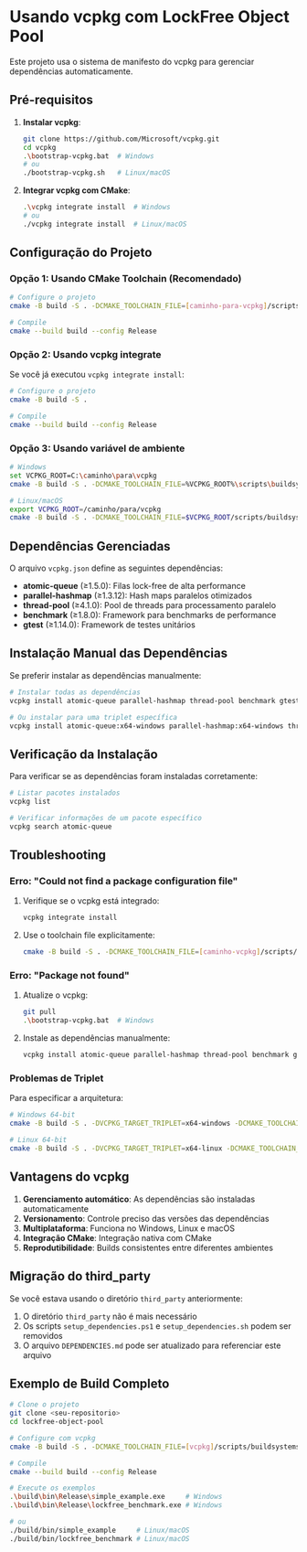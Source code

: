 # Usando vcpkg com LockFree Object Pool

Este projeto usa o sistema de manifesto do vcpkg para gerenciar dependências automaticamente.

## Pré-requisitos

1. **Instalar vcpkg**:
   ```bash
   git clone https://github.com/Microsoft/vcpkg.git
   cd vcpkg
   .\bootstrap-vcpkg.bat  # Windows
   # ou
   ./bootstrap-vcpkg.sh   # Linux/macOS
   ```

2. **Integrar vcpkg com CMake**:
   ```bash
   .\vcpkg integrate install  # Windows
   # ou
   ./vcpkg integrate install  # Linux/macOS
   ```

## Configuração do Projeto

### Opção 1: Usando CMake Toolchain (Recomendado)

```bash
# Configure o projeto
cmake -B build -S . -DCMAKE_TOOLCHAIN_FILE=[caminho-para-vcpkg]/scripts/buildsystems/vcpkg.cmake

# Compile
cmake --build build --config Release
```

### Opção 2: Usando vcpkg integrate

Se você já executou `vcpkg integrate install`:

```bash
# Configure o projeto
cmake -B build -S .

# Compile
cmake --build build --config Release
```

### Opção 3: Usando variável de ambiente

```bash
# Windows
set VCPKG_ROOT=C:\caminho\para\vcpkg
cmake -B build -S . -DCMAKE_TOOLCHAIN_FILE=%VCPKG_ROOT%\scripts\buildsystems\vcpkg.cmake

# Linux/macOS
export VCPKG_ROOT=/caminho/para/vcpkg
cmake -B build -S . -DCMAKE_TOOLCHAIN_FILE=$VCPKG_ROOT/scripts/buildsystems/vcpkg.cmake
```

## Dependências Gerenciadas

O arquivo `vcpkg.json` define as seguintes dependências:

- **atomic-queue** (≥1.5.0): Filas lock-free de alta performance
- **parallel-hashmap** (≥1.3.12): Hash maps paralelos otimizados
- **thread-pool** (≥4.1.0): Pool de threads para processamento paralelo
- **benchmark** (≥1.8.0): Framework para benchmarks de performance
- **gtest** (≥1.14.0): Framework de testes unitários

## Instalação Manual das Dependências

Se preferir instalar as dependências manualmente:

```bash
# Instalar todas as dependências
vcpkg install atomic-queue parallel-hashmap thread-pool benchmark gtest

# Ou instalar para uma triplet específica
vcpkg install atomic-queue:x64-windows parallel-hashmap:x64-windows thread-pool:x64-windows benchmark:x64-windows gtest:x64-windows
```

## Verificação da Instalação

Para verificar se as dependências foram instaladas corretamente:

```bash
# Listar pacotes instalados
vcpkg list

# Verificar informações de um pacote específico
vcpkg search atomic-queue
```

## Troubleshooting

### Erro: "Could not find a package configuration file"

1. Verifique se o vcpkg está integrado:
   ```bash
   vcpkg integrate install
   ```

2. Use o toolchain file explicitamente:
   ```bash
   cmake -B build -S . -DCMAKE_TOOLCHAIN_FILE=[caminho-vcpkg]/scripts/buildsystems/vcpkg.cmake
   ```

### Erro: "Package not found"

1. Atualize o vcpkg:
   ```bash
   git pull
   .\bootstrap-vcpkg.bat  # Windows
   ```

2. Instale as dependências manualmente:
   ```bash
   vcpkg install atomic-queue parallel-hashmap thread-pool benchmark gtest
   ```

### Problemas de Triplet

Para especificar a arquitetura:

```bash
# Windows 64-bit
cmake -B build -S . -DVCPKG_TARGET_TRIPLET=x64-windows -DCMAKE_TOOLCHAIN_FILE=[vcpkg]/scripts/buildsystems/vcpkg.cmake

# Linux 64-bit
cmake -B build -S . -DVCPKG_TARGET_TRIPLET=x64-linux -DCMAKE_TOOLCHAIN_FILE=[vcpkg]/scripts/buildsystems/vcpkg.cmake
```

## Vantagens do vcpkg

1. **Gerenciamento automático**: As dependências são instaladas automaticamente
2. **Versionamento**: Controle preciso das versões das dependências
3. **Multiplataforma**: Funciona no Windows, Linux e macOS
4. **Integração CMake**: Integração nativa com CMake
5. **Reprodutibilidade**: Builds consistentes entre diferentes ambientes

## Migração do third_party

Se você estava usando o diretório `third_party` anteriormente:

1. O diretório `third_party` não é mais necessário
2. Os scripts `setup_dependencies.ps1` e `setup_dependencies.sh` podem ser removidos
3. O arquivo `DEPENDENCIES.md` pode ser atualizado para referenciar este arquivo

## Exemplo de Build Completo

```bash
# Clone o projeto
git clone <seu-repositorio>
cd lockfree-object-pool

# Configure com vcpkg
cmake -B build -S . -DCMAKE_TOOLCHAIN_FILE=[vcpkg]/scripts/buildsystems/vcpkg.cmake

# Compile
cmake --build build --config Release

# Execute os exemplos
.\build\bin\Release\simple_example.exe     # Windows
.\build\bin\Release\lockfree_benchmark.exe # Windows

# ou
./build/bin/simple_example     # Linux/macOS
./build/bin/lockfree_benchmark # Linux/macOS
```